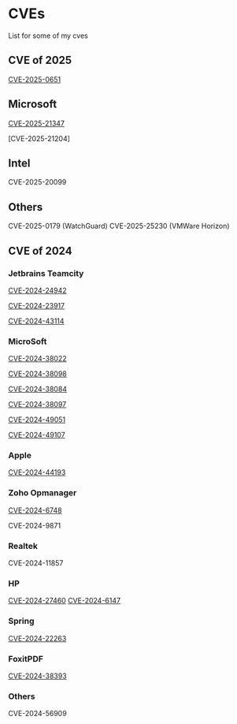 # CVEs
List for some of my cves

## CVE of 2025
[CVE-2025-0651](https://github.com/advisories/GHSA-9g4q-mq35-ffg3)

## Microsoft

[CVE-2025-21347](https://msrc.microsoft.com/update-guide/en-US/vulnerability/CVE-2025-21347)


[CVE-2025-21204]
## Intel 

CVE-2025-20099

## Others
CVE-2025-0179 (WatchGuard)
CVE-2025-25230 (VMWare Horizon)

## CVE of 2024

### Jetbrains Teamcity
[CVE-2024-24942](https://www.jetbrains.com/privacy-security/issues-fixed/)

[CVE-2024-23917](https://www.jetbrains.com/privacy-security/issues-fixed/)

[CVE-2024-43114](https://www.jetbrains.com/privacy-security/issues-fixed/)

### MicroSoft 
[CVE-2024-38022](https://msrc.microsoft.com/update-guide/vulnerability/CVE-2024-38022)

[CVE-2024-38098](https://msrc.microsoft.com/update-guide/vulnerability/CVE-2024-38098)

[CVE-2024-38084](https://msrc.microsoft.com/update-guide/vulnerability/CVE-2024-38084)

[CVE-2024-38097](https://msrc.microsoft.com/update-guide/vulnerability/CVE-2024-38097)

[CVE-2024-49051](https://msrc.microsoft.com/update-guide/vulnerability/CVE-2024-49051)

[CVE-2024-49107](https://msrc.microsoft.com/update-guide/vulnerability/CVE-2024-49107)

### Apple
[CVE-2024-44193](https://support.apple.com/en-us/121328)

### Zoho Opmanager
[CVE-2024-6748](https://www.manageengine.com/itom/advisory/cve-2024-6748.html)

CVE-2024-9871

### Realtek
CVE-2024-11857

### HP
[CVE-2024-27460](https://support.hp.com/us-en/document/ish_9869257-9869285-16/hpsbpy03895)
[CVE-2024-6147](https://support.hp.com/us-en/document/ish_9869257-9869285-16/hpsbpy03895)

### Spring
[CVE-2024-22263](https://spring.io/security/cve-2024-22263)

### FoxitPDF
[CVE-2024-38393](https://www.foxit.com/support/security-bulletins.html)

### Others

CVE-2024-56909

